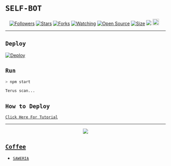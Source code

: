 # ```SELF-BOT```
<p align="center">
<a href="https://github.com/zeeoneofc/followers"><img title="Followers" src="https://img.shields.io/github/followers/zeeoneofc?color=red&style=flat-square"></a>
<a href="https://github.com/zeeoneofc/Self-bot-wa/stargazers/"><img title="Stars" src="https://img.shields.io/github/stars/zeeoneofc/Self-bot-wa?color=blue&style=flat-square"></a>
<a href="https://github.com/zeeoneofc/Self-bot-wa/network/members"><img title="Forks" src="https://img.shields.io/github/forks/zeeoneofc/Self-bot-wa?color=red&style=flat-square"></a>
<a href="https://github.com/zeeoneofc/Self-bot-wa/watchers"><img title="Watching" src="https://img.shields.io/github/watchers/zeeoneofc/Self-bot-wa?label=Watchers&color=blue&style=flat-square"></a>
<a href="https://github.com/zeeoneofc/Self-bot-wa"><img title="Open Source" src="https://badges.frapsoft.com/os/v2/open-source.svg?v=103"></a>
<a href="https://github.com/zeeoneofc/Self-bot-wa/"><img title="Size" src="https://img.shields.io/github/repo-size/zeeoneofc/Self-bot-wa?style=flat-square&color=green"></a>
<a href="https://hits.seeyoufarm.com"><img src="https://hits.seeyoufarm.com/api/count/incr/badge.svg?url=https%3A%2F%2Fgithub.com%2Fzeeoneofc%2FSelf-bot-wa&count_bg=%2379C83D&title_bg=%23555555&icon=probot.svg&icon_color=%2300FF6D&title=hits&edge_flat=false"/></a>
<a href="https://github.com/zeeoneofc/Self-bot-wa/graphs/commit-activity"><img height="20" src="https://img.shields.io/badge/Maintained%3F-yes-green.svg"></a>&nbsp;&nbsp;
</p>
<p align='center'>
    </p>

-------
## ```Deploy```

[![Deploy](https://www.herokucdn.com/deploy/button.svg)](https://heroku.com/deploy?template=https://github.com/arulganz/coba1/)

## `Run`

```bash
> npm start

Terus scan...

```

## ```How to Deploy```

[`Click Here For Tutorial`](https://youtu.be/_CP2_1Yqauo)<br>

----------

<p align="center">
  <a href="https://youtu.be/_CP2_1Yqauo"><img src="https://a.top4top.io/p_2081imvxm1.jpg" />
</p>


## ```Coffee```

- [`SAWERIA`](https://saweria.co/zeeoneofc)

